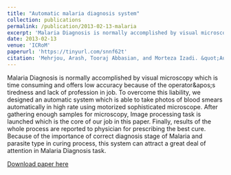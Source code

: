 ```yaml
---
title: "Automatic malaria diagnosis system"
collection: publications
permalink: /publication/2013-02-13-malaria
excerpt: 'Malaria Diagnosis is normally accomplished by visual microscopy which is time consuming and offers low accuracy because of the operator\&apos;s tiredness and lack of profession in job. To overcome this liability, we designed an automatic system which is able to take photos of blood smears automatically in high rate using motorized sophisticated microscope. After gathering enough samples for microscopy, Image processing task is launched which is the core of our job in this paper. Finally, results of the whole process are reported to physician for prescribing the best cure. Because of the importance of correct diagnosis stage of Malaria and parasite type in curing process, this system can attract a great deal of attention in Malaria Diagnosis task.'
date: 2013-02-13
venue: 'ICRoM'
paperurl: 'https://tinyurl.com/snnf62t'
citation: 'Mehrjou, Arash, Tooraj Abbasian, and Morteza Izadi. &quot;Automatic malaria diagnosis system.&quot; In 2013 First RSI/ISM International Conference on Robotics and Mechatronics (ICRoM), pp. 205-211. IEEE, 2013.'
---
```

Malaria Diagnosis is normally accomplished by visual microscopy which is time consuming and offers low accuracy because of the operator\&apos;s tiredness and lack of profession in job. To overcome this liability, we designed an automatic system which is able to take photos of blood smears automatically in high rate using motorized sophisticated microscope. After gathering enough samples for microscopy, Image processing task is launched which is the core of our job in this paper. Finally, results of the whole process are reported to physician for prescribing the best cure. Because of the importance of correct diagnosis stage of Malaria and parasite type in curing process, this system can attract a great deal of attention in Malaria Diagnosis task.

[Download paper here](https://tinyurl.com/snnf62t)

<!-- Recommended citation: Mehrjou, Arash, Tooraj Abbasian, and Morteza Izadi. "Automatic malaria diagnosis system." In 2013 First RSI/ISM International Conference on Robotics and Mechatronics (ICRoM), pp. 205-211. IEEE, 2013. -->